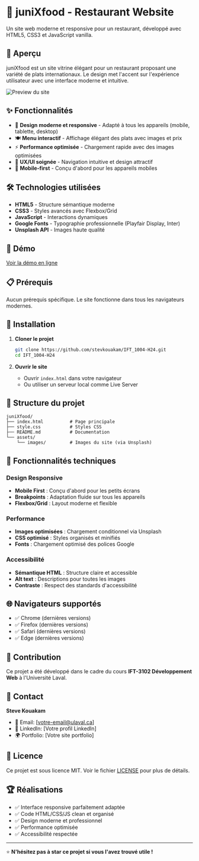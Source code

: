 # 🍕 juniXfood - Restaurant Website

Un site web moderne et responsive pour un restaurant, développé avec HTML5, CSS3 et JavaScript vanilla.

## 🌟 Aperçu

juniXfood est un site vitrine élégant pour un restaurant proposant une variété de plats internationaux. Le design met l'accent sur l'expérience utilisateur avec une interface moderne et intuitive.

![Preview du site](https://via.placeholder.com/800x400/4f46e5/ffffff?text=juniXfood+Preview)

## ✨ Fonctionnalités

- 🎨 **Design moderne et responsive** - Adapté à tous les appareils (mobile, tablette, desktop)
- 🍽️ **Menu interactif** - Affichage élégant des plats avec images et prix
- ⚡ **Performance optimisée** - Chargement rapide avec des images optimisées
- 🎯 **UX/UI soignée** - Navigation intuitive et design attractif
- 📱 **Mobile-first** - Conçu d'abord pour les appareils mobiles

## 🛠️ Technologies utilisées

- **HTML5** - Structure sémantique moderne
- **CSS3** - Styles avancés avec Flexbox/Grid
- **JavaScript** - Interactions dynamiques
- **Google Fonts** - Typographie professionnelle (Playfair Display, Inter)
- **Unsplash API** - Images haute qualité

## 🚀 Démo

[Voir la démo en ligne](https://stevkouakam.github.io/IFT_1004-H24/)

## 📋 Prérequis

Aucun prérequis spécifique. Le site fonctionne dans tous les navigateurs modernes.

## 🔧 Installation

1. **Cloner le projet**
   ```bash
   git clone https://github.com/stevkouakam/IFT_1004-H24.git
   cd IFT_1004-H24
   ```

2. **Ouvrir le site**
   - Ouvrir `index.html` dans votre navigateur
   - Ou utiliser un serveur local comme Live Server

## 📁 Structure du projet

```
juniXfood/
├── index.html          # Page principale
├── style.css           # Styles CSS
├── README.md           # Documentation
└── assets/
    └── images/         # Images du site (via Unsplash)
```

## 🎨 Fonctionnalités techniques

### Design Responsive
- **Mobile First** : Conçu d'abord pour les petits écrans
- **Breakpoints** : Adaptation fluide sur tous les appareils
- **Flexbox/Grid** : Layout moderne et flexible

### Performance
- **Images optimisées** : Chargement conditionnel via Unsplash
- **CSS optimisé** : Styles organisés et minifiés
- **Fonts** : Chargement optimisé des polices Google

### Accessibilité
- **Sémantique HTML** : Structure claire et accessible
- **Alt text** : Descriptions pour toutes les images
- **Contraste** : Respect des standards d'accessibilité

## 🌐 Navigateurs supportés

- ✅ Chrome (dernières versions)
- ✅ Firefox (dernières versions)
- ✅ Safari (dernières versions)
- ✅ Edge (dernières versions)

## 🤝 Contribution

Ce projet a été développé dans le cadre du cours **IFT-3102 Développement Web** à l'Université Laval.

## 📧 Contact

**Steve Kouakam**
- 📧 Email: [votre-email@ulaval.ca]
- 💼 LinkedIn: [Votre profil LinkedIn]
- 🌍 Portfolio: [Votre site portfolio]

## 📄 Licence

Ce projet est sous licence MIT. Voir le fichier [LICENSE](LICENSE) pour plus de détails.

## 🏆 Réalisations

- ✅ Interface responsive parfaitement adaptée
- ✅ Code HTML/CSS/JS clean et organisé
- ✅ Design moderne et professionnel
- ✅ Performance optimisée
- ✅ Accessibilité respectée

---

⭐ **N'hésitez pas à star ce projet si vous l'avez trouvé utile !**
